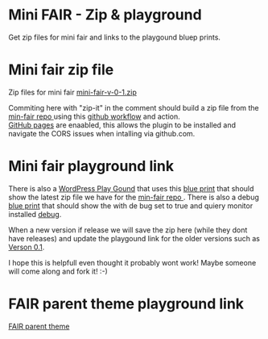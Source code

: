 # Mini FAIR - Zip & playground 
Get zip files for mini fair and links to the playgound bluep prints. 

# Mini fair zip file 
Zip files for mini fair 
[mini-fair-v-0-1.zip](https://github.com/AmnestyAM/mini-fair-zip/blob/main/mini-fair-v-0-1.zip)     

Commiting here with "zip-it" in the comment should build a zip file from the [min-fair repo ](https://github.com/fairpm/mini-fair-repo) using this [github workflow](https://github.com/AmnestyAM/mini-fair-zip/blob/main/.github/workflows/main.yml) and action.   
[GitHub pages](https://amnestyam.github.io/mini-fair-zip/) are enaabled, this allows the plugin to be installed and navigate the CORS issues when intalling via github.com.    

# Mini fair playground link 

There is also a [WordPress Play Gound](https://wordpress.org/playground/) that uses this [blue print](https://github.com/amnestyam/mini-fair-zip/blob/main/blueprint.json) that should show the latest zip file we have for the [min-fair repo ](https://github.com/fairpm/mini-fair-repo). There is also a debug [blue print](https://github.com/amnestyam/mini-fair-zip/blob/main/debug.json) that should show the with de bug set to true and quiery monitor installed [debug](https://playground.wordpress.net/?blueprint-url=https://raw.githubusercontent.com/amnestyam/mini-fair-zip/refs/heads/main/debug.json).
 
When a new version if release we will save the zip here (while they dont have releases) and update the playgound link for the older versions such as [Verson 0.1](https://playground.wordpress.net/?blueprint-url=https://raw.githubusercontent.com/amnestyam/mini-fair-zip/refs/heads/main/blueprint-v-0-1.json).   

I hope this is helpfull even thought it probably wont work! Maybe someone will come along and fork it! :-)      


# FAIR parent theme playground link 

[FAIR parent theme](https://playground.wordpress.net/?blueprint-url=https://raw.githubusercontent.com/amnestyam/mini-fair-zip/refs/heads/main/fair-parent-theme-blueprint.json)
